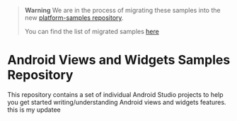> **Warning**
> We are in the process of migrating these samples into the new [platform-samples repository](https://github.com/android/platform-samples).
> 
> You can find the list of migrated samples [here](https://github.com/android/platform-samples/tree/main/samples/user-interface)


Android Views and Widgets Samples Repository
============================================

This repository contains a set of individual Android Studio projects to help you get
started writing/understanding Android views and widgets features.
this is my updatee 
